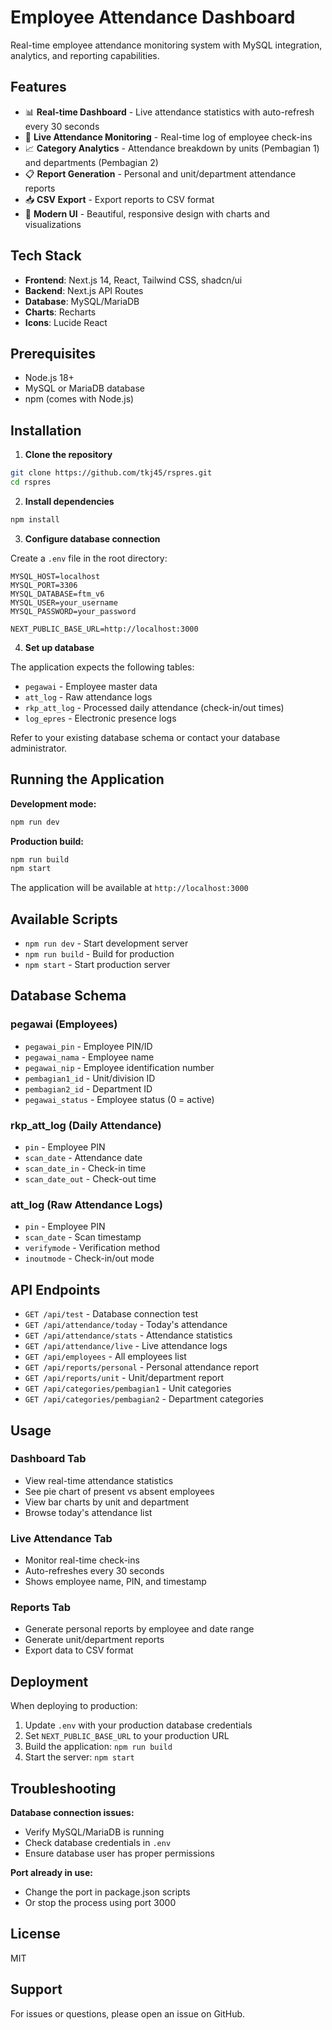 # Employee Attendance Dashboard

Real-time employee attendance monitoring system with MySQL integration, analytics, and reporting capabilities.

## Features

- 📊 **Real-time Dashboard** - Live attendance statistics with auto-refresh every 30 seconds
- 👥 **Live Attendance Monitoring** - Real-time log of employee check-ins
- 📈 **Category Analytics** - Attendance breakdown by units (Pembagian 1) and departments (Pembagian 2)
- 📋 **Report Generation** - Personal and unit/department attendance reports
- 📥 **CSV Export** - Export reports to CSV format
- 🎨 **Modern UI** - Beautiful, responsive design with charts and visualizations

## Tech Stack

- **Frontend**: Next.js 14, React, Tailwind CSS, shadcn/ui
- **Backend**: Next.js API Routes
- **Database**: MySQL/MariaDB
- **Charts**: Recharts
- **Icons**: Lucide React

## Prerequisites

- Node.js 18+ 
- MySQL or MariaDB database
- npm (comes with Node.js)

## Installation

1. **Clone the repository**
```bash
git clone https://github.com/tkj45/rspres.git
cd rspres
```

2. **Install dependencies**
```bash
npm install
```

3. **Configure database connection**

Create a `.env` file in the root directory:

```env
MYSQL_HOST=localhost
MYSQL_PORT=3306
MYSQL_DATABASE=ftm_v6
MYSQL_USER=your_username
MYSQL_PASSWORD=your_password

NEXT_PUBLIC_BASE_URL=http://localhost:3000
```

4. **Set up database**

The application expects the following tables:
- `pegawai` - Employee master data
- `att_log` - Raw attendance logs
- `rkp_att_log` - Processed daily attendance (check-in/out times)
- `log_epres` - Electronic presence logs

Refer to your existing database schema or contact your database administrator.

## Running the Application

**Development mode:**
```bash
npm run dev
```

**Production build:**
```bash
npm run build
npm start
```

The application will be available at `http://localhost:3000`

## Available Scripts

- `npm run dev` - Start development server
- `npm run build` - Build for production
- `npm start` - Start production server

## Database Schema

### pegawai (Employees)
- `pegawai_pin` - Employee PIN/ID
- `pegawai_nama` - Employee name
- `pegawai_nip` - Employee identification number
- `pembagian1_id` - Unit/division ID
- `pembagian2_id` - Department ID
- `pegawai_status` - Employee status (0 = active)

### rkp_att_log (Daily Attendance)
- `pin` - Employee PIN
- `scan_date` - Attendance date
- `scan_date_in` - Check-in time
- `scan_date_out` - Check-out time

### att_log (Raw Attendance Logs)
- `pin` - Employee PIN
- `scan_date` - Scan timestamp
- `verifymode` - Verification method
- `inoutmode` - Check-in/out mode

## API Endpoints

- `GET /api/test` - Database connection test
- `GET /api/attendance/today` - Today's attendance
- `GET /api/attendance/stats` - Attendance statistics
- `GET /api/attendance/live` - Live attendance logs
- `GET /api/employees` - All employees list
- `GET /api/reports/personal` - Personal attendance report
- `GET /api/reports/unit` - Unit/department report
- `GET /api/categories/pembagian1` - Unit categories
- `GET /api/categories/pembagian2` - Department categories

## Usage

### Dashboard Tab
- View real-time attendance statistics
- See pie chart of present vs absent employees
- View bar charts by unit and department
- Browse today's attendance list

### Live Attendance Tab
- Monitor real-time check-ins
- Auto-refreshes every 30 seconds
- Shows employee name, PIN, and timestamp

### Reports Tab
- Generate personal reports by employee and date range
- Generate unit/department reports
- Export data to CSV format

## Deployment

When deploying to production:

1. Update `.env` with your production database credentials
2. Set `NEXT_PUBLIC_BASE_URL` to your production URL
3. Build the application: `npm run build`
4. Start the server: `npm start`

## Troubleshooting

**Database connection issues:**
- Verify MySQL/MariaDB is running
- Check database credentials in `.env`
- Ensure database user has proper permissions

**Port already in use:**
- Change the port in package.json scripts
- Or stop the process using port 3000

## License

MIT

## Support

For issues or questions, please open an issue on GitHub.
